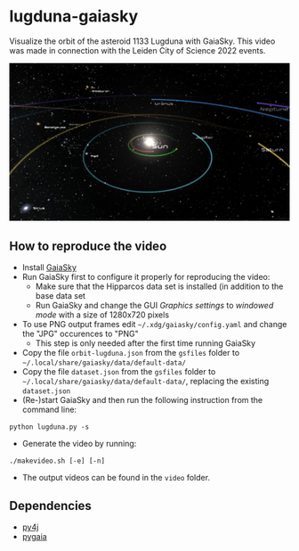 # lugduna-gaiasky
Visualize the orbit of the asteroid 1133 Lugduna with GaiaSky. This video was made in connection with the Leiden City of
Science 2022 events.

![animation still](./frames/still.png)

## How to reproduce the video
* Install [GaiaSky](https://zah.uni-heidelberg.de/gaia/outreach/gaiasky)
* Run GaiaSky first to configure it properly for reproducing the video:
    * Make sure that the Hipparcos data set is installed (in addition to the base data set
    * Run GaiaSky and change the GUI _Graphics settings_ to _windowed mode_ with a size of 1280x720 pixels
* To use PNG output frames edit `~/.xdg/gaiasky/config.yaml` and change the "JPG" occurences to "PNG"
    * This step is only needed after the first time running GaiaSky
* Copy the file `orbit-lugduna.json` from the `gsfiles` folder to `~/.local/share/gaiasky/data/default-data/`
* Copy the file `dataset.json` from the `gsfiles` folder to `~/.local/share/gaiasky/data/default-data/`, replacing the
  existing `dataset.json`
* (Re-)start GaiaSky and then run the following instruction from the command line:
```cli
python lugduna.py -s
```
* Generate the video by running:
```cli
./makevideo.sh [-e] [-n]
```
* The output videos can be found in the `video` folder.

## Dependencies
* [py4j](https://www.py4j.org/)
* [pygaia](https://pypi.org/project/PyGaia/)
